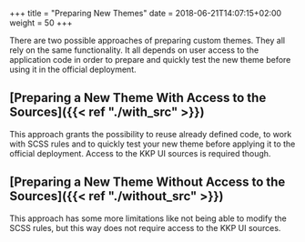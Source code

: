 +++
title = "Preparing New Themes"
date = 2018-06-21T14:07:15+02:00
weight = 50
+++

There are two possible approaches of preparing custom themes. They all rely on the same functionality. It all depends on
user access to the application code in order to prepare and quickly test the new theme before using it in the official
deployment.

## [Preparing a New Theme With Access to the Sources]({{< ref "./with_src" >}})
This approach grants the possibility to reuse already defined code, to work with SCSS rules and to quickly test your new
theme before applying it to the official deployment. Access to the KKP UI sources is required though.

## [Preparing a New Theme Without Access to the Sources]({{< ref "./without_src" >}})
This approach has some more limitations like not being able to modify the SCSS rules, but this way does not require
access to the KKP UI sources.
